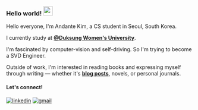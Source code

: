 ### Hello world! <img src="https://emojis.slackmojis.com/emojis/images/1536351075/4594/blob-wave.gif" width="25"/> 

Hello everyone, I'm Andante Kim, a CS student in Seoul, South Korea.

I currently study at [**@Duksung Women's University**](https://www.duksung.ac.kr).

I'm fascinated by computer-vision and self-driving. So I'm trying to become a SVD Engineer.

Outside of work, I'm interested in reading books and expressing myself through writing — whether it's [**blog posts**](https://andante-kim.tistory.com/), novels, or personal journals.

#### Let's connect!
[<img alt="linkedin" src="https://img.shields.io/badge/linkedin%20-%230077B5.svg?&style=for-the-badge&logo=linkedin&logoColor=white" />](https://www.linkedin.com/in/minjeong-kim-991645318)
[<img alt="gmail" src="https://img.shields.io/badge/Gmail-D14836?style=for-the-badge&logo=gmail&logoColor=white" />](mailto:andante.mjkim@gmail.com)
